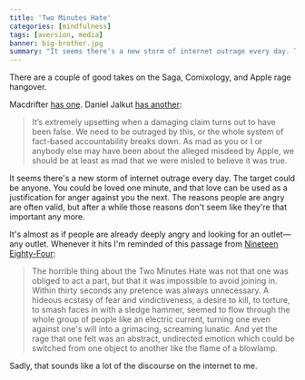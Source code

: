 ```yaml
---
title: 'Two Minutes Hate'
categories: [mindfulness]
tags: [aversion, media]
banner: big-brother.jpg
summary: "It seems there's a new storm of internet outrage every day. The target could be anyone. You could be loved one minute, and that love can be used as a justification for anger against you the next. The reasons people are angry are often valid, but after a while those reasons don't  seem like they're that important any more. "
---
```


There are a couple of good takes on the Saga, Comixology, and Apple rage hangover. 

Macdrifter [has one](http://macdrifter.com/2013/04/internet-froth-again.html). Daniel Jalkut [has another](http://bitsplitting.org/2013/04/11/check-your-libel/):

> It’s extremely upsetting when a damaging claim turns out to have been false. We need to be outraged by this, or the whole system of fact-based accountability breaks down. As mad as you or I or anybody else may have been about the alleged misdeed by Apple, we should be at least as mad that we were misled to believe it was true.

It seems there's a new storm of internet outrage every day. The target could be anyone. You could be loved one minute, and that love can be used as a justification for anger against you the next. The reasons people are angry are often valid, but after a while those reasons don't  seem like they're that important any more. 

It's almost as if people are already deeply angry and looking for an outlet&mdash;any outlet. Whenever it hits I'm reminded of this passage from [Nineteen Eighty-Four](http://en.wikipedia.org/wiki/Nineteen_Eighty-Four):

> The horrible thing about the Two Minutes Hate was not that one was obliged to act a part, but that it was impossible to avoid joining in. Within thirty seconds any pretence was always unnecessary. A hideous ecstasy of fear and vindictiveness, a desire to kill, to torture, to smash faces in with a sledge hammer, seemed to flow through the whole group of people like an electric current, turning one even against one's will into a grimacing, screaming lunatic. And yet the rage that one felt was an abstract, undirected emotion which could be switched from one object to another like the flame of a blowlamp.

Sadly, that sounds like a lot of the discourse on the internet to me.